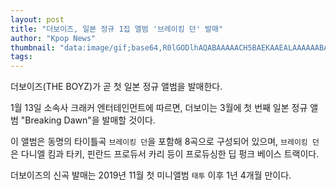 ```yaml
---
layout: post
title: "더보이즈, 일본 정규 1집 앨범 '브레이킹 던' 발매"
author: "Kpop News"
thumbnail: "data:image/gif;base64,R0lGODlhAQABAAAAACH5BAEKAAEALAAAAAABAAEAAAICTAEAOw=="
tags: 
---
```



더보이즈(THE BOYZ)가 곧 첫 일본 정규 앨범을 발매한다.

1월 13일 소속사 크래커 엔터테인먼트에 따르면, 더보이는 3월에 첫 번째 일본 정규 앨범 "Breaking Dawn"을 발매할 것이다.

이 앨범은 동명의 타이틀곡 `브레이킹 던`을 포함해 8곡으로 구성되어 있으며, `브레이킹 던`은 다니엘 킴과 타키, 핀란드 프로듀서 카리 등이 프로듀싱한 딥 펑크 베이스 트랙이다.

더보이즈의 신곡 발매는 2019년 11월 첫 미니앨범 `태투` 이후 1년 4개월 만이다.